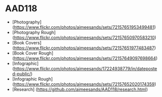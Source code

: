 # AAD118

- [Photography] (https://www.flickr.com/photos/aimeesands/sets/72157651953499481)
- [Photography Rough] (https://www.flickr.com/photos/aimeesands/sets/72157650970583210)
- [Book Covers] (https://www.flickr.com/photos/aimeesands/sets/72157651977483487)
- [Book Cover Rough] (https://www.flickr.com/photos/aimeesands/sets/72157649097698664)
- [Infographic] (https://www.flickr.com/photos/aimeesands/17224938779/in/dateposted-public/)
- [Infographic Rough] (https://www.flickr.com/photos/aimeesands/sets/72157652020174359)
- [Research] (https://github.com/aimeesands/AAD118/research.html)


